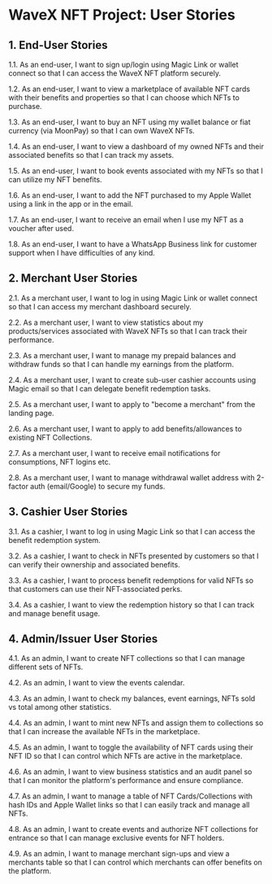 # WaveX NFT Project: User Stories

## 1. End-User Stories

1.1. As an end-user, I want to sign up/login using Magic Link or wallet connect so that I can access the WaveX NFT platform securely.

1.2. As an end-user, I want to view a marketplace of available NFT cards with their benefits and properties so that I can choose which NFTs to purchase.

1.3. As an end-user, I want to buy an NFT using my wallet balance or fiat currency (via MoonPay) so that I can own WaveX NFTs.

1.4. As an end-user, I want to view a dashboard of my owned NFTs and their associated benefits so that I can track my assets.

1.5. As an end-user, I want to book events associated with my NFTs so that I can utilize my NFT benefits.

1.6. As an end-user, I want to add the NFT purchased to my Apple Wallet using a link in the app or in the email.

1.7. As an end-user, I want to receive an email when I use my NFT as a voucher after used.

1.8. As an end-user, I want to have a WhatsApp Business link for customer support when I have difficulties of any kind.

## 2. Merchant User Stories

2.1. As a merchant user, I want to log in using Magic Link or wallet connect so that I can access my merchant dashboard securely.

2.2. As a merchant user, I want to view statistics about my products/services associated with WaveX NFTs so that I can track their performance.

2.3. As a merchant user, I want to manage my prepaid balances and withdraw funds so that I can handle my earnings from the platform.

2.4. As a merchant user, I want to create sub-user cashier accounts using Magic email so that I can delegate benefit redemption tasks.

2.5. As a merchant user, I want to apply to "become a merchant" from the landing page.

2.6. As a merchant user, I want to apply to add benefits/allowances to existing NFT Collections.

2.7. As a merchant user, I want to receive email notifications for consumptions, NFT logins etc.

2.8. As a merchant user, I want to manage withdrawal wallet address with 2-factor auth (email/Google) to secure my funds.

## 3. Cashier User Stories

3.1. As a cashier, I want to log in using Magic Link so that I can access the benefit redemption system.

3.2. As a cashier, I want to check in NFTs presented by customers so that I can verify their ownership and associated benefits.

3.3. As a cashier, I want to process benefit redemptions for valid NFTs so that customers can use their NFT-associated perks.

3.4. As a cashier, I want to view the redemption history so that I can track and manage benefit usage.

## 4. Admin/Issuer User Stories

4.1. As an admin, I want to create NFT collections so that I can manage different sets of NFTs.

4.2. As an admin, I want to view the events calendar.

4.3. As an admin, I want to check my balances, event earnings, NFTs sold vs total among other statistics.

4.4. As an admin, I want to mint new NFTs and assign them to collections so that I can increase the available NFTs in the marketplace.

4.5. As an admin, I want to toggle the availability of NFT cards using their NFT ID so that I can control which NFTs are active in the marketplace.

4.6. As an admin, I want to view business statistics and an audit panel so that I can monitor the platform's performance and ensure compliance.

4.7. As an admin, I want to manage a table of NFT Cards/Collections with hash IDs and Apple Wallet links so that I can easily track and manage all NFTs.

4.8. As an admin, I want to create events and authorize NFT collections for entrance so that I can manage exclusive events for NFT holders.

4.9. As an admin, I want to manage merchant sign-ups and view a merchants table so that I can control which merchants can offer benefits on the platform.
